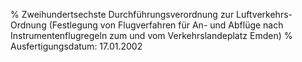 % Zweihundertsechste Durchführungsverordnung zur Luftverkehrs-Ordnung (Festlegung von Flugverfahren für An- und Abflüge nach Instrumentenflugregeln zum und vom Verkehrslandeplatz Emden)
% Ausfertigungsdatum: 17.01.2002
 